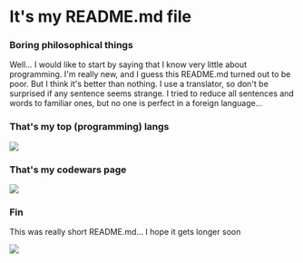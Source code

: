 # It's my README.md file

### Boring philosophical things
Well... I would like to start by saying that I know very little about programming. I'm really new, and I guess this README.md turned out to be poor. But I think it's better than nothing. I use a translator, so don't be surprised if any sentence seems strange. I tried to reduce all sentences and words to familiar ones, but no one is perfect in a foreign language...

### That's my top (programming) langs
[![](https://github-readme-stats.vercel.app/api/top-langs/?username=Auerd&layout=compact)](https://github.com/Auerd)

### That's my codewars page
[![](https://www.codewars.com/users/Auerd/badges/large)](https://www.codewars.com/users/Auerd)

### Fin
This was really short README.md... I hope it gets longer soon




![](https://ingliando.files.wordpress.com/2019/12/the-end.jpg)
